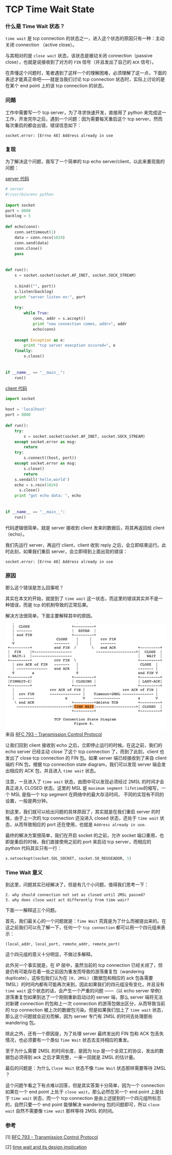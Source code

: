 # TCP Time Wait State

### 什么是 Time Wait 状态？
`time wait` 是 tcp connection 的状态之一，进入这个状态的原因只有一种：主动关闭 connection （active close）。

与其相对的是 `close wait` 状态，该状态是被动关闭 connection（passive close），也就是说接收到了对方的 `FIN` 信号（并且发出了自己的 `ACK` 信号）。

在弄懂这个问题时，笔者遇到了这样一个的理解困难，必须理解了这一点，下面的表述才能真正命吧——就是当我们讨论 tcp connection 状态时，实际上讨论的是在某个 end point 上的该 tcp connection 的状态。

### 问题
工作中需要写一个 tcp server，为了寻求快速开发，直接用了 python 来完成这一工作，开发完毕之后，遇到一个问题：因为需要每天重启这个 tcp server，然而每次重启的都会出错，错误信息如下：
```
socket.error: [Errno 48] Address already in use
```

### 复现
为了解决这个问题，我写了一个简单的 tcp echo server/client，以此来重现我的问题：

[server 代码](https://github.com/ShiKaiWi/ShiKaiWi.github.io/blob/master/resources/tcp-time-wait-state/tcp-server.py)
```python
# server
#!/usr/bin/env python

import socket
port = 8080
backlog = 5

def echo(conn):
    conn.settimeout(1)
    data = conn.recv(1024)
    conn.send(data)
    conn.close()
    pass


def run():
    s = socket.socket(socket.AF_INET, socket.SOCK_STREAM)

    s.bind(("", port))
    s.listen(backlog)
    print "server listen on:", port

    try:
        while True:
            conn, addr = s.accept()
            print "new connection comes, addr=", addr
            echo(conn)

    except Exception as e:
        print "tcp server execption occured=", e
    finally:
        s.close()


if __name__ == "__main__":
    run()
```

[client 代码](https://github.com/ShiKaiWi/ShiKaiWi.github.io/blob/master/resources/tcp-time-wait-state/tcp-client.py)
```python
import socket

host = 'localhost'
port = 8080

def run():
    try:
        s = socket.socket(socket.AF_INET, socket.SOCK_STREAM)
    except socket.error as msg:
        return
    try:
        s.connect((host, port))
    except socket.error as msg:
        s.close()
        return
    s.sendall('helle,world')
    echo = s.recv(1024)
	  s.close()
    print "got echo data: ", echo


if __name__ == "__main__":
    run()
```

代码逻辑很简单，就是 server  接收到 client 发来的数据后，将其再返回给 client（echo）。

我们先运行 server，再运行 client，client 收到 reply 之后，会立即结束运行。此时此刻，如果我们重启 server，会立即得到上面出现的错误：
```
socket.error: [Errno 48] Address already in use
```

### 原因
那么这个错误是怎么回事呢？

其实在本文的开始，就提到了 `time wait` 这一状态，而这里的错误其实并不是一种错误，而是 tcp 的机制导致的正常后果。

解决方法很简单，下面主要解释其中的原因。

![](https://github.com/ShiKaiWi/ShiKaiWi.github.io/blob/master/resources/tcp-time-wait-state/tcp-state-diagram.png)
来自 [RFC 793 - Transmission Control Protocol](https://tools.ietf.org/html/rfc793)

让我们回到 client 接收到 echo 之后，立即停止运行的时候。在这之前，我们的 echo server 已经主动 close 了这个 tcp connection 了，而到了此刻，client 也发出了 close tcp connection 的 FIN 包。如果 server 端已经接收到了来自 client 端的 FIN 包，根据 tcp connection state diagram，我们可以发现 server 端会发出相应的 ACK 包，并且进入 `time wait` 状态。

注意，一旦进入了 `time wait` 状态，由图中可以发现必须经过 2MSL 的时间才会真正进入 CLOSED 状态。这里的 MSL 是 `maximum segment lifetime`的缩写，一个 MSL 是指一个 tcp segment 在网络中的最大存活时间， 不同的实现有不同的设置，一般是两分钟。

到这里，我们就可以给出问题的具体原因了，其实就是在我们重启 server 的时候，由于上一次的 tcp connection 还没进入 closed 状态，还处于 `time wait` 状态，从而导致相应的 port 还在使用，也就是 `Address already in use`.

最终的解决方案很简单，我们在开启 socket 的之前，允许 socket 端口重用，也即是重启的时候，我们直接使用之前的 port 来启动 tcp server，而相应的 python 代码其实只有一行：
```python
s.setsockopt(socket.SOL_SOCKET, socket.SO_REUSEADDR, 1)
```

### Time Wait 意义
到这里，问题其实已经解决了，但是有几个小问题，值得我们思考一下：
``` 1. why is time wait state necessary?
2. why should connection not set as closed until 2MSL passed?
3. why does close wait act differently from time wair?
```

下面一一解释这三个问题。

首先，我们最关心的一个问题就是：`Time Wait` 究竟是为了什么而被提出来的。在这之前我们可以先了解一下，任何一个 `tcp connection` 都可以用一个四元组来表示：
```
(local_addr, local_port, remote_addr, remote_port)
```
这个四元组的意义十分明显，不做过多解释。

此外另一个事实就是，在 IP 层中，虽然当前的 tcp connection 已经关闭了，但是仍有可能存在着一些之前因为重发而导致的游荡重复包（wandering duplicate），这些包我们认为在 `[0, 2MSL)`（数据包和相应的 ack 包各需要 1MSL）的时间内都有可能再次来到，因此如果我们的四元组没有变化，并且没有 `time wait` 这个状态的话，会产生一个严重的问题 ——（以 echo server 举例）游荡重复包如果到达了一个刚刚重新启动过的 server 端，那么 server 端将无法对新建 connection 的包和上一次 connection 的游荡包做出区分，从而导致当前的 tcp connection 被上次的数据包污染。但是如果我们加上了 `time wait` 状态，那么这个问题就会迎刃而解，因为 server 专门有 2MSL 的时间去处理那些 wandering 包。

除此之外，还有一个原因是，为了处理 server 最终发出的 FIN 包和 ACK 包丢失情况，也必须要有一个类似 `Time Wait` 状态去支持相应的重发。

至于为什么需要 2MSL 的时间长度，是因为 tcp 是一个全双工的协议，发出的数据包必须得到 ack 之后才算完整，一来一回就是 2MSL 的估计量。

最后的问题是：为什么 `Close Wait` 状态不像 `Time Wait` 状态那样需要等待 2MSL ？

这个问题乍看之下有点难以回答，但是其实答案十分简单，因为一个 connection 如果在一个 end point 上处于 `close wait`，那么必然在另一个 end point 上是处于 `time wait` 状态，而一个 tcp connection 是由上述提到的一个四元组所标志的，自然只要一个 end point 能够解决 wandering 包的问题即可，所以 `close wait` 自然不需要像 `time wait` 那样等待 2MSL 的时间。

### 参考
[1] [RFC 793 - Transmission Control Protocol](https://tools.ietf.org/html/rfc793)

[2] [time wait and its design implication](http://www.serverframework.com/asynchronousevents/2011/01/time-wait-and-its-design-implications-for-protocols-and-scalable-servers.html)
